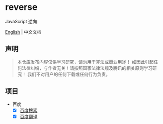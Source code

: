 # reverse

JavaScript 逆向

[English](README-en.md) | 中文文档

## 声明

> 本仓库发布内容仅供学习研究，请勿用于非法或商业用途！ 如因此引起任何法律纠纷，与作者无关！请按照国家法律法规及腾讯的相关原则学习研究！ 我们不对用户的任何下载或任何行为负责。

## 项目

* 百度
  - [x] [百度搜索](packages/reverse-h5-baidu/src/search.js)
  - [x] [百度翻译](packages/reverse-h5-baidu/src/translator.js)
